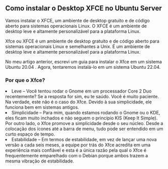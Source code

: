 <h2> Como instalar o Desktop XFCE no Ubuntu Server</h2>

<p>Vamos instalar o XFCE, um ambiente de desktop gratuito e de código aberto para sistemas operacionais Linux. O XFCE é um ambiente de desktop leve e altamente personalizável para a plataforma Linux.</p>

Xfce ou XFCE é um ambiente de desktop gratuito e de código aberto para sistemas operacionais Linux e semelhantes a Unix. É um ambiente de desktop leve e altamente personalizável para a plataforma Linux. 

No meu artigo anterior, escrevi um guia para instalar o Xfce em um sistema Ubuntu 20.04 . Agora, tentaremos instalá-lo em um sistema Ubuntu 22.04.

<h3>Por que o Xfce?</h3>

<li>Leve – Você tentou rodar o Gnome em um processador Core 2 Duo recentemente? Se a resposta for sim, eu te saúdo. Você é muito paciente. Na verdade, este não é o caso do Xfce. Devido à sua simplicidade, ele funciona bem em sistemas antigos.</li>

<li>Simplicidade – Para mim, quando estamos rodando o Gnome ou o KDE, eles ficam muito inchados e não seguem o princípio KIS (Keep It Simple). Por outro lado, o Xfce promove a simplicidade desde o seu núcleo. Desde a colocação dos ícones até a barra de menu, tudo pode ser entendido em um curto espaço de tempo.</li>
<li>Estabilidade – Em termos de estabilidade, em vez de lançar uma nova versão a cada seis meses, a equipe por trás do Xfce acredita em uma experiência mais confiável e esta é a única razão pela qual o Xfce é frequentemente emparelhado com o Debian porque ambos trazem a mesma vibração de estabilidade.</li>
